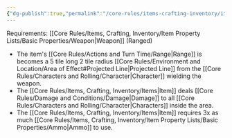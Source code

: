 ```yaml
---
{"dg-publish":true,"permalink":"/core-rules/items-crafting-inventory/item-property-lists/extra-properties/weapon/scatter/"}
---
```


Requirements: [[Core Rules/Items, Crafting, Inventory/Item Property Lists/Basic Properties/Weapon\|Weapon]] (Ranged)

- The item's [[Core Rules/Actions and Turn Time/Range\|Range]] is becomes a 5 tile long 2 tile radius [[Core Rules/Environment and Location/Area of Effect#Projected Line\|Projected Line]] from the [[Core Rules/Characters and Rolling/Character\|Character]] wielding the weapon.
- The [[Core Rules/Items, Crafting, Inventory/Items\|Item]] deals [[Core Rules/Damage and Conditions/Damage\|Damage]] to all [[Core Rules/Characters and Rolling/Character\|Characters]] inside the area.
- The [[Core Rules/Items, Crafting, Inventory/Items\|Item]] requires 3x as much [[Core Rules/Items, Crafting, Inventory/Item Property Lists/Basic Properties/Ammo\|Ammo]] to use.